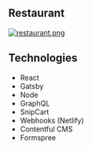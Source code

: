 ## Restaurant
[![restaurant.png](https://i.postimg.cc/dtTJcJMZ/restaurant.png)](https://maleo-restaurant.netlify.app/)

## Technologies

- React
- Gatsby
- Node
- GraphQL
- SnipCart
- Webhooks (Netlify)
- Contentful CMS
- Formspree
